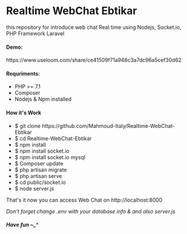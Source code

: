 # Realtime WebChat Ebtikar

<p>this repository for introduce web chat Real time using Nodejs, Socket.io, PHP Framework Laravel</p>

<h4>Demo:</h4>
https://www.useloom.com/share/ce41509f71a948c3a7dc96a5cef30d62


<h4>Requriments: </h4>
 <ul>
  <li>PHP >= 7.1</li>
  <li>Composer</li>
  <li>Nodejs & Npm installed</li>
 </ul>
 
 
 <h4>How it's Work</h4>
 <ul>
  <li>$ git clone https://github.com/Mahmoud-Italy/Realtime-WebChat-Ebtikar</li>
  <li>$ cd Realtime-WebChat-Ebtikar</i>
  <li>$ npm install</li>
  <li>$ npm install socket.io</li>
  <li>$ npm install socket.io mysql</li>
  <li>$ Composer update</li>
  <li>$ php artisan migrate</li>
  <li>$ php artisan serve</li>
  <li>$ cd public/socket.io</li>
  <li>$ node server.js</li>
 </ul>
 
 <p>That's it now you can access Web Chat on http://localhost:8000</p>
 <i>Don't forget change .env with your database info & and also server.js</i>
<h4><i>Have fun ~_^</i></h4>
